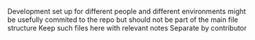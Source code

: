 Development set up for different people and different environments might be usefully commited to the repo but should not be part of the main file structure
Keep such files here with relevant notes
Separate by contributor
